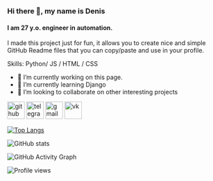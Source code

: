 ### Hi there 👋, my name is Denis
#### I am 27 y.o. engineer in automation.

I made this project just for fun, it allows you to create nice and simple GitHub Readme files that you can copy/paste and use in your profile.

Skills: Python/ JS / HTML / CSS

- 🔭 I’m currently working on this page. 
- 🌱 I’m currently learning Django 
- 👯 I’m looking to collaborate on other interesting projects 


[<img src='https://cdn.jsdelivr.net/npm/simple-icons@3.0.1/icons/github.svg' alt='github' height='40'>](https://github.com/mozzhegorov)  [<img src='https://cdn.jsdelivr.net/npm/simple-icons@3.0.1/icons/telegram.svg' alt='telegram' height='40'>](https://t.me/dmozzhegorov)  [<img src='https://cdn.jsdelivr.net/npm/simple-icons@3.0.1/icons/gmail.svg' alt='gmail' height='40'>](denislegrace@gmail.com)  [<img src='https://cdn.jsdelivr.net/npm/simple-icons@3.0.1/icons/vk.svg' alt='vk' height='40'>](https://vk.com/denismozzhegorov)  

[![Top Langs](https://github-readme-stats.vercel.app/api/top-langs/?username=mozzhegorov)](https://github.com/anuraghazra/github-readme-stats)

![GitHub stats](https://github-readme-stats.vercel.app/api?username=mozzhegorov&show_icons=true)  

![GitHub Activity Graph](https://activity-graph.herokuapp.com/graph?username=mozzhegorov)  

![Profile views](https://gpvc.arturio.dev/mozzhegorov)  
